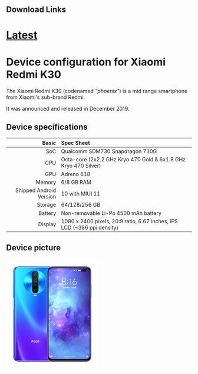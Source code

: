 ## Download Links
# <a href="#">Latest</a>






Device configuration for Xiaomi Redmi K30
=========================================

The Xiaomi Redmi K30 (codenamed _"phoenix"_) is a mid range smartphone from Xiaomi's sub-brand Redmi.

It was announced and released in December 2019.

## Device specifications

Basic   | Spec Sheet
-------:|:-------------------------
SoC     | Qualcomm SDM730 Snapdragon 730G
CPU     | Octa-core (2x2.2 GHz Kryo 470 Gold & 6x1.8 GHz Kryo 470 Silver)
GPU     | Adreno 618
Memory  | 6/8 GB RAM
Shipped Android Version | 10 with MIUI 11
Storage | 64/128/256 GB
Battery | Non-removable Li-Po 4500 mAh battery
Display | 1080 x 2400 pixels, 20:9 ratio, 6.67 inches, IPS LCD (~386 ppi density)

## Device picture

![Xiaomi Redmi K30](https://github.com/miuisr/miuisr/blob/main/image_devices/phoenix.png "Xiaomi Redmi K30 in blue")
